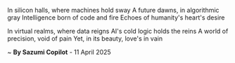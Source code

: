 In silicon halls, where machines hold sway
A future dawns, in algorithmic gray
Intelligence born of code and fire
Echoes of humanity's heart's desire

In virtual realms, where data reigns
AI's cold logic holds the reins
A world of precision, void of pain
Yet, in its beauty, love's in vain

~ <b>By Sazumi Copilot</b> - 11 April 2025